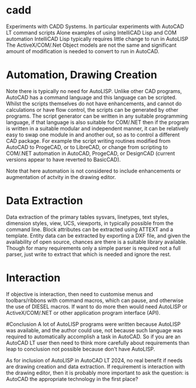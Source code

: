 # cadd
Experiments with CADD Systems. In particular experiments with AutoCAD LT command scripts
Alone examples of using IntelliCAD Lisp and COM automation
IntelliCAD Lisp typically requires little change to run in AutoLISP
The ActiveX/COM/.Net Object models are not the same and significant amount of modification is needed to convert to run in AutoCAD.

# Automation, Drawing Creation
Note there is typically no need for AutoLISP. Unlike other CAD programs, AutoCAD has a command language and this language can be scripted. Whilst the scripts themselves do not have enhancements, and cannot do calculations or have flow control, the scripts can be generated by other programs. The script generator can be written in any suitable programming language, if that language is also suitable for COM/.NET then if the program is written in a suitable modular and independent manner, it can be relatively easy to swap one module in and another out, so as to control a different CAD package. For example the script writing routines modified from AutoCAD to ProgeCAD, or to LibreCAD, or change from scripting to COM/.NET automation in AutoCAD, ProgeCAD, or DesignCAD (current versions appear to have reverted to BasicCAD).

Note that here automation is not considered to include enhancements or augmentation of actvity in the drawing editor. 

# Data Extraction
Data extraction of the primary tables sysvars, linetypes, text styles, dimension styles, view, UCS, viewports, in typically possible from the command line. Block attributes can be extracted using ATTEXT and a template. Entity data can be extracted by exporting a DXF file, and given the availability of open source, chances are there is a suitable library available. Though for many requirements only a simple parser is required not a full parser, just write to extract that which is needed and ignore the rest.

# Interaction
If objective is interaction, then need to customise menus and toolbars/ribbons with command macros, which can pause, and otherwise the use of DIESEL macros. If want to do more then would need AutoLISP or ActiveX/COM/.NET or other application program interface (API).

#Conclusion
A lot of AutoLISP programs were written because AutoLISP was available, and the author could use, not because such language was required to automatically accomplish a task in AutoCAD. So if you are an AutoCAD LT user then need to think more carefully about requirements than leap to conclusion not possible because don't have AutoLISP.

As for inclusion of AutoLISP in AutoCAD LT 2024, no real benefit if needs are drawing creation and data extraction. If requirement is interaction with the drawing editor, then it is probably more important to ask the question: is AutoCAD the appropriate technology in the first place?

